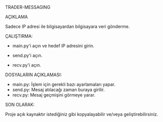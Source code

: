 TRADER-MESSAGING



AÇIKLAMA

Sadece IP adresi ile bilgisayardan bilgisayara veri gönderme.



ÇALIŞTIRMA:

- main.py'i açın ve hedef IP adresini girin.

- send.py'i açın.

- recv.py'i açın.



DOSYALARIN AÇIKLAMASI:

- main.py: İşlem için gerekli bazı ayarlamaları yapar.
- send.py: Mesaj atılacağı zaman buraya girilir.
- recv.py: Mesaj geçmişini görmeye yarar.



SON OLARAK:

Proje açık kaynaktır istediğiniz gibi kopyalayabilir ve/veya geliştirebilirsiniz.

